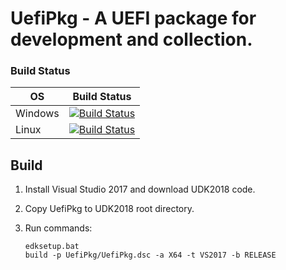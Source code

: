 # UefiPkg - A UEFI package for development and collection.
### Build Status

OS|Build Status
---|---
Windows|[![Build Status](https://dev.azure.com/vinxue/UefiPkg/_apis/build/status/vinxue.UefiPkg?branchName=master&jobName=WindowsBuild)](https://dev.azure.com/vinxue/UefiPkg/_build/latest?definitionId=5&branchName=master)
Linux|[![Build Status](https://dev.azure.com/vinxue/UefiPkg/_apis/build/status/vinxue.UefiPkg?branchName=master&jobName=LinuxBuild)](https://dev.azure.com/vinxue/UefiPkg/_build/latest?definitionId=5&branchName=master)
## Build

1. Install Visual Studio 2017 and download UDK2018 code.
2. Copy UefiPkg to UDK2018 root directory.
3. Run commands:

       edksetup.bat
       build -p UefiPkg/UefiPkg.dsc -a X64 -t VS2017 -b RELEASE
